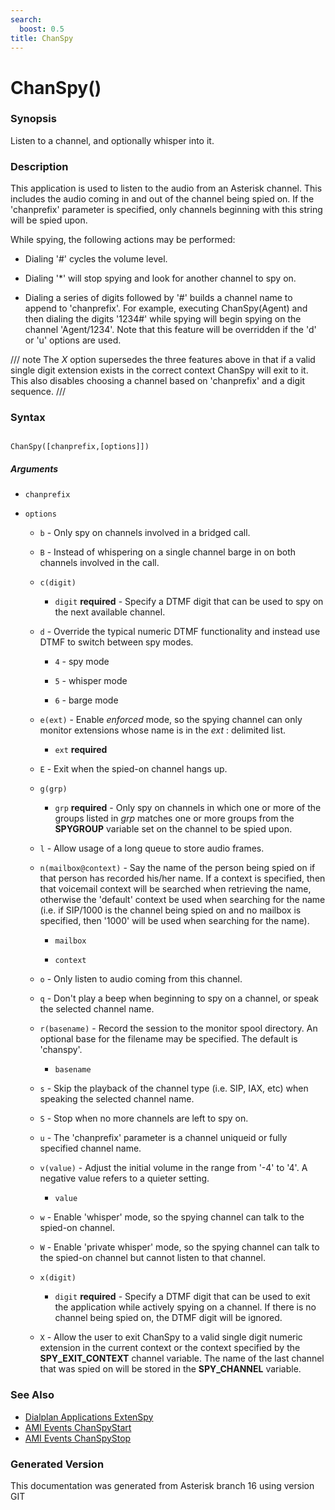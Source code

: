 ```yaml
---
search:
  boost: 0.5
title: ChanSpy
---
```


# ChanSpy()

### Synopsis

Listen to a channel, and optionally whisper into it.

### Description

This application is used to listen to the audio from an Asterisk channel. This includes the audio coming in and out of the channel being spied on. If the 'chanprefix' parameter is specified, only channels beginning with this string will be spied upon.<br>

While spying, the following actions may be performed:<br>

- Dialing '#' cycles the volume level.<br>

- Dialing '*' will stop spying and look for another channel to spy on.<br>

- Dialing a series of digits followed by '#' builds a channel name to append to 'chanprefix'. For example, executing ChanSpy(Agent) and then dialing the digits '1234#' while spying will begin spying on the channel 'Agent/1234'. Note that this feature will be overridden if the 'd' or 'u' options are used.<br>


/// note
The _X_ option supersedes the three features above in that if a valid single digit extension exists in the correct context ChanSpy will exit to it. This also disables choosing a channel based on 'chanprefix' and a digit sequence.
///


### Syntax


```

ChanSpy([chanprefix,[options]])
```
##### Arguments


* `chanprefix`

* `options`

    * `b` - Only spy on channels involved in a bridged call.<br>


    * `B` - Instead of whispering on a single channel barge in on both channels involved in the call.<br>


    * `c(digit)`

        * `digit` **required** - Specify a DTMF digit that can be used to spy on the next available channel.<br>


    * `d` - Override the typical numeric DTMF functionality and instead use DTMF to switch between spy modes.<br>

        * `4` - spy mode<br>

        * `5` - whisper mode<br>

        * `6` - barge mode<br>


    * `e(ext)` - Enable *enforced* mode, so the spying channel can only monitor extensions whose name is in the _ext_ : delimited list.<br>

        * `ext` **required**


    * `E` - Exit when the spied-on channel hangs up.<br>


    * `g(grp)`

        * `grp` **required** - Only spy on channels in which one or more of the groups listed in _grp_ matches one or more groups from the **SPYGROUP** variable set on the channel to be spied upon.<br>


    * `l` - Allow usage of a long queue to store audio frames.<br>


    * `n(mailbox@context)` - Say the name of the person being spied on if that person has recorded his/her name. If a context is specified, then that voicemail context will be searched when retrieving the name, otherwise the 'default' context be used when searching for the name (i.e. if SIP/1000 is the channel being spied on and no mailbox is specified, then '1000' will be used when searching for the name).<br>

        * `mailbox`

        * `context`


    * `o` - Only listen to audio coming from this channel.<br>


    * `q` - Don't play a beep when beginning to spy on a channel, or speak the selected channel name.<br>


    * `r(basename)` - Record the session to the monitor spool directory. An optional base for the filename may be specified. The default is 'chanspy'.<br>

        * `basename`


    * `s` - Skip the playback of the channel type (i.e. SIP, IAX, etc) when speaking the selected channel name.<br>


    * `S` - Stop when no more channels are left to spy on.<br>


    * `u` - The 'chanprefix' parameter is a channel uniqueid or fully specified channel name.<br>


    * `v(value)` - Adjust the initial volume in the range from '-4' to '4'. A negative value refers to a quieter setting.<br>

        * `value`


    * `w` - Enable 'whisper' mode, so the spying channel can talk to the spied-on channel.<br>


    * `W` - Enable 'private whisper' mode, so the spying channel can talk to the spied-on channel but cannot listen to that channel.<br>


    * `x(digit)`

        * `digit` **required** - Specify a DTMF digit that can be used to exit the application while actively spying on a channel. If there is no channel being spied on, the DTMF digit will be ignored.<br>


    * `X` - Allow the user to exit ChanSpy to a valid single digit numeric extension in the current context or the context specified by the **SPY\_EXIT\_CONTEXT** channel variable. The name of the last channel that was spied on will be stored in the **SPY\_CHANNEL** variable.<br>


### See Also

* [Dialplan Applications ExtenSpy](/Asterisk_16_Documentation/API_Documentation/Dialplan_Applications/ExtenSpy)
* [AMI Events ChanSpyStart](/Asterisk_16_Documentation/API_Documentation/AMI_Events/ChanSpyStart)
* [AMI Events ChanSpyStop](/Asterisk_16_Documentation/API_Documentation/AMI_Events/ChanSpyStop)


### Generated Version

This documentation was generated from Asterisk branch 16 using version GIT 